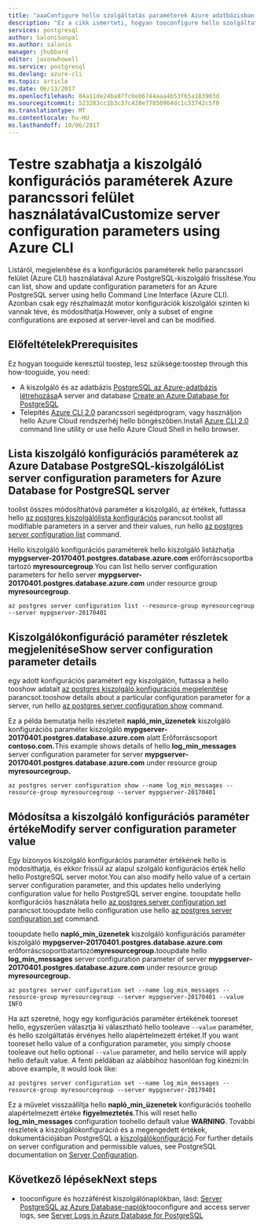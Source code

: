 ```yaml
---
title: "aaaConfigure hello szolgáltatás paraméterek Azure adatbázisban a következő PostgreSQL |} Microsoft Docs"
description: "Ez a cikk ismerteti, hogyan tooconfigure hello szolgáltatás paraméterek az Azure Database PostgreSQL használatára vonatkozó hello Azure CLI parancssori."
services: postgresql
author: SaloniSonpal
ms.author: salonis
manager: jhubbard
editor: jasonwhowell
ms.service: postgresql
ms.devlang: azure-cli
ms.topic: article
ms.date: 06/13/2017
ms.openlocfilehash: 84a11de24ba87fc0eb6744aaa4b53f65a183903d
ms.sourcegitcommit: 523283cc1b3c37c428e77850964dc1c33742c5f0
ms.translationtype: MT
ms.contentlocale: hu-HU
ms.lasthandoff: 10/06/2017
---
```

# <a name="customize-server-configuration-parameters-using-azure-cli"></a><span data-ttu-id="6f1aa-103">Testre szabhatja a kiszolgáló konfigurációs paraméterek Azure parancssori felület használatával</span><span class="sxs-lookup"><span data-stu-id="6f1aa-103">Customize server configuration parameters using Azure CLI</span></span>
<span data-ttu-id="6f1aa-104">Listáról, megjelenítése és a konfigurációs paraméterek hello parancssori felület (Azure CLI) használatával Azure PostgreSQL-kiszolgáló frissítése.</span><span class="sxs-lookup"><span data-stu-id="6f1aa-104">You can list, show and update configuration parameters for an Azure PostgreSQL server using hello Command Line Interface (Azure CLI).</span></span> <span data-ttu-id="6f1aa-105">Azonban csak egy részhalmazát motor konfigurációk kiszolgálói szinten ki vannak téve, és módosíthatja.</span><span class="sxs-lookup"><span data-stu-id="6f1aa-105">However, only a subset of engine configurations are exposed at server-level and can be modified.</span></span> 

## <a name="prerequisites"></a><span data-ttu-id="6f1aa-106">Előfeltételek</span><span class="sxs-lookup"><span data-stu-id="6f1aa-106">Prerequisites</span></span>
<span data-ttu-id="6f1aa-107">Ez hogyan tooguide keresztül toostep, lesz szüksége:</span><span class="sxs-lookup"><span data-stu-id="6f1aa-107">toostep through this how-tooguide, you need:</span></span>
- <span data-ttu-id="6f1aa-108">A kiszolgáló és az adatbázis [PostgreSQL az Azure-adatbázis létrehozása](quickstart-create-server-database-azure-cli.md)</span><span class="sxs-lookup"><span data-stu-id="6f1aa-108">A server and database [Create an Azure Database for PostgreSQL](quickstart-create-server-database-azure-cli.md)</span></span>
- <span data-ttu-id="6f1aa-109">Telepítés [Azure CLI 2.0](/cli/azure/install-azure-cli) parancssori segédprogram, vagy használjon hello Azure Cloud rendszerhéj hello böngészőben.</span><span class="sxs-lookup"><span data-stu-id="6f1aa-109">Install [Azure CLI 2.0](/cli/azure/install-azure-cli) command line utility or use hello Azure Cloud Shell in hello browser.</span></span>

## <a name="list-server-configuration-parameters-for-azure-database-for-postgresql-server"></a><span data-ttu-id="6f1aa-110">Lista kiszolgáló konfigurációs paraméterek az Azure Database PostgreSQL-kiszolgáló</span><span class="sxs-lookup"><span data-stu-id="6f1aa-110">List server configuration parameters for Azure Database for PostgreSQL server</span></span>
<span data-ttu-id="6f1aa-111">toolist összes módosíthatóvá paraméter a kiszolgáló, az értékek, futtassa hello [az postgres kiszolgálólista konfigurációs](/cli/azure/postgres/server/configuration#list) parancsot.</span><span class="sxs-lookup"><span data-stu-id="6f1aa-111">toolist all modifiable parameters in a server and their values, run hello [az postgres server configuration list](/cli/azure/postgres/server/configuration#list) command.</span></span>

<span data-ttu-id="6f1aa-112">Hello kiszolgáló konfigurációs paraméterek hello kiszolgáló listázhatja **mypgserver-20170401.postgres.database.azure.com** erőforráscsoportba tartozó **myresourcegroup**.</span><span class="sxs-lookup"><span data-stu-id="6f1aa-112">You can list hello server configuration parameters for hello server **mypgserver-20170401.postgres.database.azure.com** under resource group **myresourcegroup**.</span></span>
```azurecli-interactive
az postgres server configuration list --resource-group myresourcegroup --server mypgserver-20170401
```
## <a name="show-server-configuration-parameter-details"></a><span data-ttu-id="6f1aa-113">Kiszolgálókonfiguráció paraméter részletek megjelenítése</span><span class="sxs-lookup"><span data-stu-id="6f1aa-113">Show server configuration parameter details</span></span>
<span data-ttu-id="6f1aa-114">egy adott konfigurációs paramétert egy kiszolgálón, futtassa a hello tooshow adatait [az postgres kiszolgáló konfigurációs megjelenítése](/cli/azure/postgres/server/configuration#show) parancsot.</span><span class="sxs-lookup"><span data-stu-id="6f1aa-114">tooshow details about a particular configuration parameter for a server, run hello [az postgres server configuration show](/cli/azure/postgres/server/configuration#show)  command.</span></span>

<span data-ttu-id="6f1aa-115">Ez a példa bemutatja hello részleteit **napló\_min\_üzenetek** kiszolgáló konfigurációs paraméter kiszolgáló **mypgserver-20170401.postgres.database.azure.com** alatt Erőforráscsoport **contoso.com.**</span><span class="sxs-lookup"><span data-stu-id="6f1aa-115">This example shows details of hello **log\_min\_messages** server configuration parameter for server **mypgserver-20170401.postgres.database.azure.com** under resource group **myresourcegroup.**</span></span>
```azurecli-interactive
az postgres server configuration show --name log_min_messages --resource-group myresourcegroup --server mypgserver-20170401
```
## <a name="modify-server-configuration-parameter-value"></a><span data-ttu-id="6f1aa-116">Módosítsa a kiszolgáló konfigurációs paraméter értéke</span><span class="sxs-lookup"><span data-stu-id="6f1aa-116">Modify server configuration parameter value</span></span>
<span data-ttu-id="6f1aa-117">Egy bizonyos kiszolgáló konfigurációs paraméter értékének hello is módosíthatja, és ekkor frissül az alapul szolgáló konfigurációs érték hello hello PostgreSQL server motor.</span><span class="sxs-lookup"><span data-stu-id="6f1aa-117">You can also modify hello value of a certain server configuration parameter, and this updates hello underlying configuration value for hello PostgreSQL server engine.</span></span> <span data-ttu-id="6f1aa-118">tooupdate hello konfigurációs használata hello [az postgres server configuration set](/cli/azure/postgres/server/configuration#set) parancsot.</span><span class="sxs-lookup"><span data-stu-id="6f1aa-118">tooupdate hello configuration use hello [az postgres server configuration set](/cli/azure/postgres/server/configuration#set) command.</span></span> 

<span data-ttu-id="6f1aa-119">tooupdate hello **napló\_min\_üzenetek** kiszolgáló konfigurációs paraméter kiszolgáló **mypgserver-20170401.postgres.database.azure.com** erőforráscsoportbatartozó**myresourcegroup.**</span><span class="sxs-lookup"><span data-stu-id="6f1aa-119">tooupdate hello **log\_min\_messages** server configuration parameter of server **mypgserver-20170401.postgres.database.azure.com** under resource group **myresourcegroup.**</span></span>
```azurecli-interactive
az postgres server configuration set --name log_min_messages --resource-group myresourcegroup --server mypgserver-20170401 --value INFO
```
<span data-ttu-id="6f1aa-120">Ha azt szeretné, hogy egy konfigurációs paraméter értékének tooreset hello, egyszerűen választja ki választható hello tooleave `--value` paraméter, és hello szolgáltatás érvényes hello alapértelmezett értéket.</span><span class="sxs-lookup"><span data-stu-id="6f1aa-120">If you want tooreset hello value of a configuration parameter, you simply choose tooleave out hello optional `--value` parameter, and hello service will apply hello default value.</span></span> <span data-ttu-id="6f1aa-121">A fenti példában az alábbihoz hasonlóan fog kinézni:</span><span class="sxs-lookup"><span data-stu-id="6f1aa-121">In above example, it would look like:</span></span>
```azurecli-interactive
az postgres server configuration set --name log_min_messages --resource-group myresourcegroup --server mypgserver-20170401
```
<span data-ttu-id="6f1aa-122">Ez a művelet visszaállítja hello **napló\_min\_üzenetek** konfigurációs toohello alapértelmezett értéke **figyelmeztetés**.</span><span class="sxs-lookup"><span data-stu-id="6f1aa-122">This will reset hello **log\_min\_messages** configuration toohello default value **WARNING**.</span></span> <span data-ttu-id="6f1aa-123">További részletek a kiszolgálókonfiguráció és a megengedett értékek, dokumentációjában PostgreSQL a [kiszolgálókonfiguráció](https://www.postgresql.org/docs/9.6/static/runtime-config.html).</span><span class="sxs-lookup"><span data-stu-id="6f1aa-123">For further details on server configuration and permissible values, see PostgreSQL documentation on [Server Configuration](https://www.postgresql.org/docs/9.6/static/runtime-config.html).</span></span>

## <a name="next-steps"></a><span data-ttu-id="6f1aa-124">Következő lépések</span><span class="sxs-lookup"><span data-stu-id="6f1aa-124">Next steps</span></span>
- <span data-ttu-id="6f1aa-125">tooconfigure és hozzáférést kiszolgálónaplókban, lásd: [Server PostgreSQL az Azure Database-naplók](concepts-server-logs.md)</span><span class="sxs-lookup"><span data-stu-id="6f1aa-125">tooconfigure and access server logs, see [Server Logs in Azure Database for PostgreSQL](concepts-server-logs.md)</span></span>
